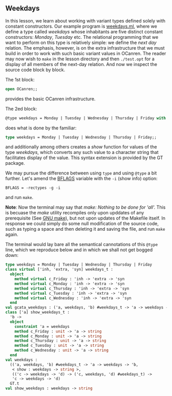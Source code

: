 ## Weekdays

In this lesson, we learn about working with variant types defined solely with
constant constructors. Our example program is [weekdays.ml](weekdays.ml), where
we define a type called _weekdays_ whose inhabitants are five distinct constant constructors:
_Monday_, _Tuesday_ etc. The relational programming that we want to perform on this type
is relatively simple: we define the _next day_ relation. The emphasis, however, is on the
extra infrastructure that we must build in order to work with such basic variant values in
OCanren. The reader may now wish to `make` in the lesson directory and then `./test.opt`
for a display of all members of the next-day relation.  And now we inspect the source code
block by block.

The 1st block:
```ocaml
open OCanren;;
```
provides the basic OCanren infrastructure.

The 2ed block:
```ocaml
@type weekdays = Monday | Tuesday | Wednesday | Thursday | Friday with show;;
```
does what is done by the familiar:
```ocaml
type weekdays = Monday | Tuesday | Wednesday | Thursday | Friday;;
```
and additionally among others  creates a _show_ function for values of the type _weekdays_,
which converts any such value to a character string that facilitates display of the value.
This syntax extension is provided by the GT package.

We may pursue the difference between using `type` and using `@type` a bit further. Let's amend 
the [BFLAGS](Makefile#L11) variable with the `-i` (show info) option:
```
BFLAGS = -rectypes -g -i
```
and run `make`.

**Note**: Now the terminal may say that _make: Nothing to be done for 'all'._ This is becuase
 the _make_ utility recompiles only upon upddates of any prerequisite
 (See [GNU make](https://www.gnu.org/software/make/manual/)),
 but not upon updates of the Makefile itself. In response we could simply do some null
 modification of the source code, such as typing a space and then deleting it and saving the
 file, and run `make` again.

The terminal would lay bare all the semantical cannotations of this `@type` line, which we
reproduce below and in which we shall not get bogged down:
```ocaml
type weekdays = Monday | Tuesday | Wednesday | Thursday | Friday
class virtual ['inh, 'extra, 'syn] weekdays_t :
  object
    method virtual c_Friday : 'inh -> 'extra -> 'syn
    method virtual c_Monday : 'inh -> 'extra -> 'syn
    method virtual c_Thursday : 'inh -> 'extra -> 'syn
    method virtual c_Tuesday : 'inh -> 'extra -> 'syn
    method virtual c_Wednesday : 'inh -> 'extra -> 'syn
  end
val gcata_weekdays : ('a, weekdays, 'b) #weekdays_t -> 'a -> weekdays -> 'b
class ['a] show_weekdays_t :
  'b ->
  object
    constraint 'a = weekdays
    method c_Friday : unit -> 'a -> string
    method c_Monday : unit -> 'a -> string
    method c_Thursday : unit -> 'a -> string
    method c_Tuesday : unit -> 'a -> string
    method c_Wednesday : unit -> 'a -> string
  end
val weekdays :
  (('a, weekdays, 'b) #weekdays_t -> 'a -> weekdays -> 'b,
   < show : weekdays -> string >,
   (('c -> weekdays -> 'd) -> ('c, weekdays, 'd) #weekdays_t) ->
   'c -> weekdays -> 'd)
  GT.t
val show_weekdays : weekdays -> string
```